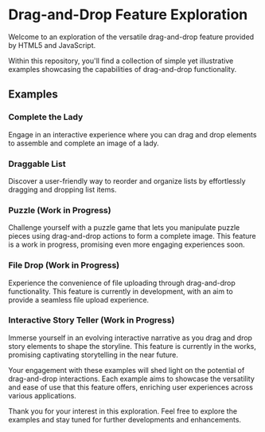 # Drag-and-Drop Feature Exploration

Welcome to an exploration of the versatile drag-and-drop feature provided by HTML5 and JavaScript.

Within this repository, you'll find a collection of simple yet illustrative examples showcasing the capabilities of
drag-and-drop functionality.

## Examples

### Complete the Lady

Engage in an interactive experience where you can drag and drop elements to assemble and complete an image of a lady.

### Draggable List

Discover a user-friendly way to reorder and organize lists by effortlessly dragging and dropping list items.

### Puzzle (Work in Progress)

Challenge yourself with a puzzle game that lets you manipulate puzzle pieces using drag-and-drop actions to form a
complete image. This feature is a work in progress, promising even more engaging experiences soon.

### File Drop (Work in Progress)

Experience the convenience of file uploading through drag-and-drop functionality. This feature is currently in
development, with an aim to provide a seamless file upload experience.

### Interactive Story Teller (Work in Progress)

Immerse yourself in an evolving interactive narrative as you drag and drop story elements to shape the storyline. This
feature is currently in the works, promising captivating storytelling in the near future.

Your engagement with these examples will shed light on the potential of drag-and-drop interactions. Each example aims to
showcase the versatility and ease of use that this feature offers, enriching user experiences across various
applications.

Thank you for your interest in this exploration. Feel free to explore the examples and stay tuned for further
developments and enhancements.
